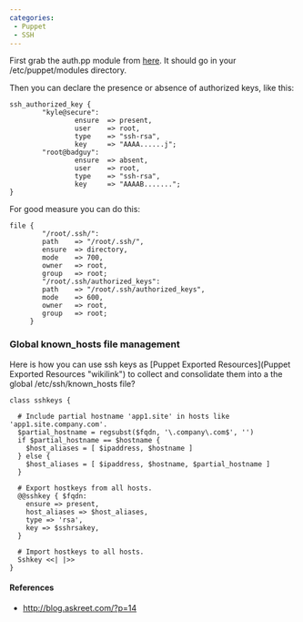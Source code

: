 ```yaml
---
categories:
 - Puppet
 - SSH
---
```

First grab the auth.pp module from
[here](http://projects.puppetlabs.com/projects/puppet/wiki/Module_Ssh_Auth_Patterns).
It should go in your /etc/puppet/modules directory.

Then you can declare the presence or absence of authorized keys, like
this:

    ssh_authorized_key {
            "kyle@secure":
                    ensure  => present,
                    user    => root,
                    type    => "ssh-rsa",
                    key     => "AAAA......j";
            "root@badguy":
                    ensure  => absent,
                    user    => root,
                    type    => "ssh-rsa",
                    key     => "AAAAB.......";
    }

For good measure you can do this:

    file {
            "/root/.ssh/":
            path    => "/root/.ssh/",
            ensure  => directory,
            mode    => 700,
            owner   => root,
            group   => root;
            "/root/.ssh/authorized_keys":
            path    => "/root/.ssh/authorized_keys",
            mode    => 600,
            owner   => root,
            group   => root;
         }

### Global known\_hosts file management

Here is how you can use ssh keys as [Puppet Exported
Resources](Puppet Exported Resources "wikilink") to collect and
consolidate them into a the global /etc/ssh/known\_hosts file?

    class sshkeys {
     
      # Include partial hostname 'app1.site' in hosts like 'app1.site.company.com'.
      $partial_hostname = regsubst($fqdn, '\.company\.com$', '')
      if $partial_hostname == $hostname {
        $host_aliases = [ $ipaddress, $hostname ]
      } else {
        $host_aliases = [ $ipaddress, $hostname, $partial_hostname ]
      }
     
      # Export hostkeys from all hosts.
      @@sshkey { $fqdn:
        ensure => present,
        host_aliases => $host_aliases,
        type => 'rsa',
        key => $sshrsakey,
      }
     
      # Import hostkeys to all hosts.
      Sshkey <<| |>>
    }

#### References

-   <http://blog.askreet.com/?p=14>


